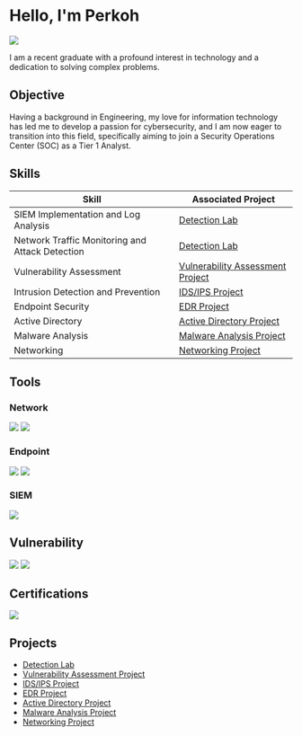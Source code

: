 # Hello, I'm Perkoh
<a href="https://http://linkedin.com/in/perkoh-awuah-donkoh-5b600b230"><img src="https://img.shields.io/badge/-LinkedIn-0072b1?&style=for-the-badge&logo=linkedin&logoColor=white" /></a>


I am a recent graduate with a profound interest in technology and a dedication to solving complex problems.

## Objective

Having a background in Engineering, my love for information technology has led me to develop a passion for cybersecurity, and I am now eager to transition into this field, specifically aiming to join a Security Operations Center (SOC) as a Tier 1 Analyst.

## Skills

| Skill                                         | Associated Project         |
|-----------------------------------------------|----------------------------|
| SIEM Implementation and Log Analysis          | <a href="https://github.com/Perkoh/Detection-Lab/tree/main">Detection Lab</a>|
| Network Traffic Monitoring and Attack Detection | <a href="https://github.com/Perkoh/Detection-Lab/tree/main">Detection Lab</a>|
| Vulnerability Assessment                      | <a href="https://github.com/Perkoh/Vulnerability-Assessment-">Vulnerability Assessment Project</a>|
| Intrusion Detection and Prevention            | <a href="https://github.com/Perkoh/IDS-IPS-Project">IDS/IPS Project</a>|
| Endpoint Security                             | <a href="https://github.com/Perkoh/EDR-Project">EDR Project</a>|
| Active Directory                              | <a href="https://github.com/Perkoh/Active-Directory-Project">Active Directory Project</a>|
| Malware Analysis                              | <a href="https://github.com/Perkoh/Malware-Analysis-Project">Malware Analysis Project</a>| 
| Networking                                    |<a href="https://github.com/Perkoh/Networking-Project">Networking Project</a>|

## Tools

### Network
<div>
    <img src="https://img.shields.io/badge/-Wireshark-1679A7?&style=for-the-badge&logo=Wireshark&logoColor=white" />
    <img src="https://img.shields.io/badge/-Suricata-EF3B2D?&style=for-the-badge&logo=Suricata&logoColor=white" />
</div>

### Endpoint
<div>
    <img src="https://img.shields.io/badge/Aurora%20Lite-00A4EF?style=for-the-badge&logo=Microsoft&logoColor=white" />
    <img src="https://img.shields.io/badge/-Velociraptor-4B275F?&style=for-the-badge&logo=Velociraptor&logoColor=white" />
</div>

### SIEM
<div>
    <img src="https://img.shields.io/badge/-Splunk-000000?&style=for-the-badge&logo=Splunk&logoColor=white" />
</div>

## Vulnerability
<div>
   <img src="https://img.shields.io/badge/Nessus-4E9A00?style=for-the-badge&logo=Tenable&logoColor=white" />
   <img src="https://img.shields.io/badge/Nmap-000000?style=for-the-badge&logo=nmap&logoColor=white" />
</div>

## Certifications

<div>
<img src="https://img.shields.io/badge/-Security%2B-FF0000?&style=for-the-badge&logo=CompTIA&logoColor=white" />
</div>

## Projects
- <a href="https://github.com/Perkoh/Detection-Lab/tree/main">Detection Lab</a>
- <a href="https://github.com/Perkoh/Vulnerability-Assessment-">Vulnerability Assessment Project</a>
- <a href="https://github.com/Perkoh/IDS-IPS-Project">IDS/IPS Project</a>
- <a href="https://github.com/Perkoh/EDR-Project">EDR Project</a>
- <a href="https://github.com/Perkoh/Active-Directory-Project">Active Directory Project</a>
- <a href="https://github.com/Perkoh/Malware-Analysis-Project">Malware Analysis Project</a>
- <a href="https://github.com/Perkoh/Networking-Project">Networking Project</a>
